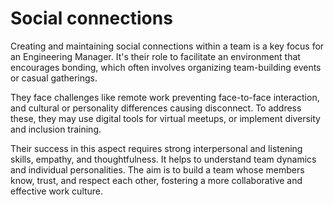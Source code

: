 # Social connections

Creating and maintaining social connections within a team is a key focus for an Engineering Manager. It's their role to facilitate an environment that encourages bonding, which often involves organizing team-building events or casual gatherings.

They face challenges like remote work preventing face-to-face interaction, and cultural or personality differences causing disconnect. To address these, they may use digital tools for virtual meetups, or implement diversity and inclusion training.

Their success in this aspect requires strong interpersonal and listening skills, empathy, and thoughtfulness. It helps to understand team dynamics and individual personalities. The aim is to build a team whose members know, trust, and respect each other, fostering a more collaborative and effective work culture.